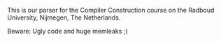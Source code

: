 This is our parser for the Compiler Construction course on the Radboud University, Nijmegen, The Netherlands.

Beware: Ugly code and huge memleaks ;)
